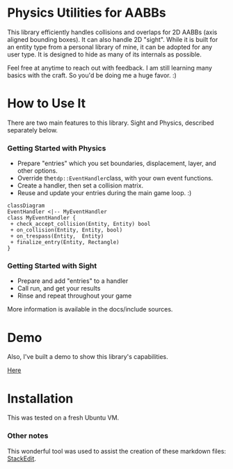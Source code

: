 # Physics Utilities for AABBs
This library efficiently handles collisions and overlaps for 2D AABBs (axis aligned bounding boxes). It can also handle 2D "sight". While it is built for an entity type from a personal library of mine, it can be adopted for any user type. It is designed to hide as many of its internals as possible.

Feel free at anytime to reach out with feedback. I am still learning many basics with the craft. So you'd be doing me a huge favor. :)

# How to Use It
There are two main features to this library. Sight and Physics, described separately below.

### Getting Started with Physics
- Prepare "entries" which you set boundaries, displacement, layer, and other options.
- Override the`tdp::EventHandler`class, with your own event functions.
- Create a handler, then set a collision matrix.
- Reuse and update your entries during the main game loop. :)

```mermaid
classDiagram
EventHandler <|-- MyEventHandler
class MyEventHandler {
 + check_accept_collision(Entity, Entity) bool
 + on_collision(Entity, Entity, bool)
 + on_trespass(Entity,  Entity)
 + finalize_entry(Entity, Rectangle)
}
```

### Getting Started with Sight
- Prepare and add "entries" to a handler
- Call run, and get your results
- Rinse and repeat throughout your game

More information is available in the docs/include sources.

# Demo
Also, I've built a demo to show this library's capabilities.

[Here](https://ariajanke.github.io/aabbtp/demo-wasm/bin/spa_out.html)

# Installation
This was tested on a fresh Ubuntu VM.

### Other notes
This wonderful tool was used to assist the creation of these markdown files: [StackEdit](https://stackedit.io/).
